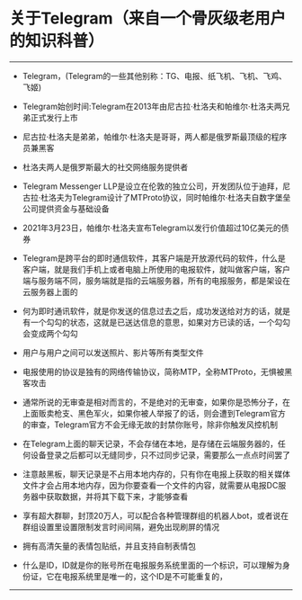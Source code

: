 # 关于Telegram（来自一个骨灰级老用户的知识科普）

--------------------

- Telegram，(Telegram的一些其他别称：TG、电报、纸飞机、飞机、飞鸡、飞姬)

- Telegram始创时间:Telegram在2013年由尼古拉·杜洛夫和帕维尔·杜洛夫两兄弟正式发行上市

- 尼古拉·杜洛夫是弟弟，帕维尔·杜洛夫是哥哥，两人都是俄罗斯最顶级的程序员兼黑客

- 杜洛夫两人是俄罗斯最大的社交网络服务提供者

- Telegram Messenger LLP是设立在伦敦的独立公司，开发团队位于迪拜，尼古拉·杜洛夫为Telegram设计了MTProto协议，同时帕维尔·杜洛夫自数字堡垒公司提供资金与基础设备

- 2021年3月23日，帕维尔·杜洛夫宣布Telegram以发行价值超过10亿美元的债券

- Telegram是跨平台的即时通信软件，其客户端是开放源代码的软件，什么是客户端，就是我们手机上或者电脑上所使用的电报软件，就叫做客户端，客户端与服务端不同，服务端就是指的云端服务器，所有的电报服务，都是架设在云服务器上面的

- 何为即时通讯软件，就是你发送的信息过去之后，成功发送给对方的话，就是有一个勾勾的状态，这就是已送达信息的意思，如果对方已读的话，一个勾勾会变成两个勾勾

- 用户与用户之间可以发送照片、影片等所有类型文件

- 电报使用的协议是独有的网络传输协议，简称MTP，全称MTProto，无惧被黑客攻击

- 通常所说的无审查是相对而言的，不是绝对的无审查，如果你是恐怖分子，在上面贩卖枪支、黑色军火，如果你被人举报了的话，则会遭到Telegram官方的审查，Telegram官方不会无缘无故的封禁你账号，除非你触发风控机制

- 在Telegram上面的聊天记录，不会存储在本地，是存储在云端服务器的，任何设备登录之后都可以无缝同步，只不过同步记录，需要那么一点点时间罢了

- 注意敲黑板，聊天记录是不占用本地内存的，只有你在电报上获取的相关媒体文件才会占用本地内存，因为你要查看一个文件的内容，就需要从电报DC服务器中获取数据，并将其下载下来，才能够查看

- 享有超大群聊，封顶20万人，可以配合各种管理群组的机器人bot，或者说在群组设置里设置限制发言时间间隔，避免出现刷屏的情况

- 拥有高清矢量的表情包贴纸，并且支持自制表情包

- 什么是ID，ID就是你的账号所在电报服务系统里面的一个标识，可以理解为身份证，它在电报系统里是唯一的，这个ID是不可能重复的，

--------------------